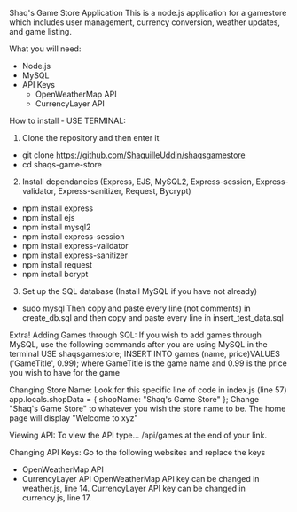Shaq's Game Store Application
This is a node.js application for a gamestore which includes user management, currency conversion, weather updates, and game listing. 

What you will need: 
- Node.js 
- MySQL 
- API Keys 
  - OpenWeatherMap API
  - CurrencyLayer API 

How to install - USE TERMINAL: 
1. Clone the repository and then enter it 
  - git clone https://github.com/ShaquilleUddin/shaqsgamestore 
  - cd shaqs-game-store 

2. Install dependancies (Express, EJS, MySQL2, Express-session, Express-validator, Express-sanitizer, Request, Bycrypt)
  - npm install express
  - npm install ejs
  - npm install mysql2
  - npm install express-session
  - npm install express-validator
  - npm install express-sanitizer
  - npm install request
  - npm install bcrypt

3. Set up the SQL database (Install MySQL if you have not already)
  - sudo mysql 
Then copy and paste every line (not comments) in create_db.sql and then copy and paste every line in insert_test_data.sql

Extra!
Adding Games through SQL: 
If you wish to add games through MySQL, use the following commands after you are using MySQL in the terminal 
USE shaqsgamestore;
INSERT INTO games (name, price)VALUES ('GameTitle', 0.99); 
where GameTitle is the game name and 0.99 is the price you wish to have for the game 

Changing Store Name: 
Look for this specific line of code in index.js (line 57)
app.locals.shopData = { shopName: "Shaq's Game Store" }; 
Change "Shaq's Game Store" to whatever you wish the store name to be. 
The home page will display "Welcome to xyz" 

Viewing API: 
To view the API type... 
/api/games 
at the end of your link.

Changing API Keys: 
Go to the following websites and replace the keys 
  - OpenWeatherMap API
  - CurrencyLayer API 
OpenWeatherMap API key can be changed in weather.js, line 14. 
CurrencyLayer API key can be changed in currency.js, line 17. 